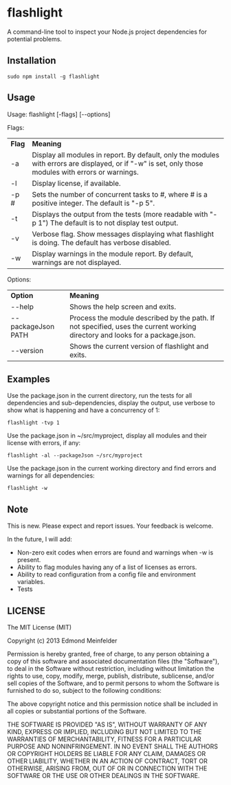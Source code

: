 flashlight
==========

A command-line tool to inspect your Node.js project dependencies for potential problems.

## Installation

    sudo npm install -g flashlight

## Usage
Usage: flashlight \[-flags\] \[--options\]

Flags:
<table>
<tr><td><b>Flag</b></td><td><b>Meaning</b></td></tr>
<tr><td>-a</td><td>Display all modules in report. By default, only the modules with errors are displayed, or if "-w" is set, only those modules with errors or warnings.</td></tr>
<tr><td>-l</td><td>Display license, if available.</td></tr>
<tr><td>-p #</td><td>Sets the number of concurrent tasks to #, where # is a positive integer. The default is "-p 5".</td></tr>
<tr><td>-t</td><td>Displays the output from the tests (more readable with "-p 1") The default is to not display test output.</td></tr>
<tr><td>-v</td><td>Verbose flag. Show messages displaying what flashlight is doing. The default has verbose disabled.</td></tr>
<tr><td>-w</td><td>Display warnings in the module report. By default, warnings are not displayed.</td></tr>
</table>

Options:
<table>
<tr><td><b>Option</b></td><td><b>Meaning</b></td></tr>
<tr><td>--help</td><td>Shows the help screen and exits.</td></tr>
<tr><td>--packageJson PATH</td><td>Process the module described by the path. If not specified, uses the current working directory and looks for a package.json.</td></tr>
<tr><td>--version</td><td>Shows the current version of flashlight and exits.</td></tr>
</table>

## Examples
Use the package.json in the current directory, run the tests for all dependencies and sub-dependencies, display the output, use verbose to show what is happening and have a concurrency of 1:

    flashlight -tvp 1

Use the package.json in ~/src/myproject, display all modules and their license with errors, if any:

    flashlight -al --packageJson ~/src/myproject

Use the package.json in the current working directory and find errors and warnings for all dependencies:

    flashlight -w

## Note
This is new. Please expect and report issues. Your feedback is welcome. 

In the future, I will add:

* Non-zero exit codes when errors are found and warnings when -w is present.
* Ability to flag modules having any of a list of licenses as errors.
* Ability to read configuration from a config file and environment variables.
* Tests

## LICENSE
The MIT License (MIT)

Copyright (c) 2013 Edmond Meinfelder

Permission is hereby granted, free of charge, to any person obtaining a copy of
this software and associated documentation files (the "Software"), to deal in
the Software without restriction, including without limitation the rights to
use, copy, modify, merge, publish, distribute, sublicense, and/or sell copies of
the Software, and to permit persons to whom the Software is furnished to do so,
subject to the following conditions:

The above copyright notice and this permission notice shall be included in all
copies or substantial portions of the Software.

THE SOFTWARE IS PROVIDED "AS IS", WITHOUT WARRANTY OF ANY KIND, EXPRESS OR
IMPLIED, INCLUDING BUT NOT LIMITED TO THE WARRANTIES OF MERCHANTABILITY, FITNESS
FOR A PARTICULAR PURPOSE AND NONINFRINGEMENT. IN NO EVENT SHALL THE AUTHORS OR
COPYRIGHT HOLDERS BE LIABLE FOR ANY CLAIM, DAMAGES OR OTHER LIABILITY, WHETHER
IN AN ACTION OF CONTRACT, TORT OR OTHERWISE, ARISING FROM, OUT OF OR IN
CONNECTION WITH THE SOFTWARE OR THE USE OR OTHER DEALINGS IN THE SOFTWARE.

